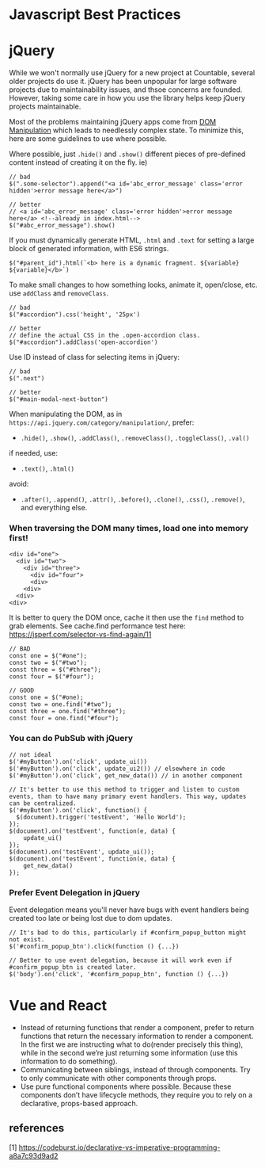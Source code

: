 # Javascript Best Practices

# jQuery

While we won't normally use jQuery for a new project at Countable, several older projects do use it. jQuery has been unpopular for large software projects due to maintainability issues, and thsoe concerns are founded. However, taking some care in how you use the library helps keep jQuery projects maintainable.

Most of the problems maintaining jQuery apps come from [DOM Manipulation](https://api.jquery.com/category/manipulation/) which leads to needlessly complex state. To minimize this, here are some guidelines to use where possible.

Where possible, just `.hide()` and `.show()` different pieces of pre-defined content instead of creating it on the fly. ie)

```
// bad
$(".some-selector").append("<a id='abc_error_message' class='error hidden'>error message here</a>")

// better
// <a id='abc_error_message' class='error hidden'>error message here</a> <!--already in index.html-->
$("#abc_error_message").show()
```

If you must dynamically generate HTML, `.html` and `.text` for setting a large block of generated information, with ES6 strings.
```
$("#parent_id").html(`<b> here is a dynamic fragment. ${variable} ${variable}</b>`)
```

To make small changes to how something looks, animate it, open/close, etc. use `addClass` and `removeClass`.

```
// bad
$("#accordion").css('height', '25px')

// better
// define the actual CSS in the .open-accordion class.
$("#accordion").addClass('open-accordion')
```

Use ID instead of class for selecting items in jQuery:
```
// bad
$(".next")

// better
$("#main-modal-next-button")
```

When manipulating the DOM, as in `https://api.jquery.com/category/manipulation/`, prefer:

  * `.hide()`, `.show()`, `.addClass()`, `.removeClass()`, `.toggleClass()`, `.val()`

if needed, use:
  * `.text()`, `.html()`

avoid:

  * `.after()`, `.append()`, `.attr()`, `.before()`, `.clone()`, `.css()`, `.remove()`, and everything else.

### When traversing the DOM many times, load one into memory first!

```
<div id="one">
  <div id="two">
    <div id="three">
      <div id="four">
      <div>
    <div>
  <div>
<div>
```

It is better to query the DOM once, cache it then use the `find` method to grab elements. See cache.find performance test here: https://jsperf.com/selector-vs-find-again/11
```
// BAD
const one = $("#one");
const two = $("#two");
const three = $("#three");
const four = $("#four");

// GOOD
const one = $("#one);
const two = one.find("#two");
const three = one.find("#three");
const four = one.find("#four");

```

### You can do PubSub with jQuery

```
// not ideal
$('#myButton').on('click', update_ui())
$('#myButton').on('click', update_ui2()) // elsewhere in code
$('#myButton').on('click', get_new_data()) // in another component

// It's better to use this method to trigger and listen to custom events, than to have many primary event handlers. This way, updates can be centralized.
$('#myButton').on('click', function() {
  $(document).trigger('testEvent', 'Hello World');
});
$(document).on('testEvent', function(e, data) { 
    update_ui()
});
$(document).on('testEvent', update_ui());
$(document).on('testEvent', function(e, data) { 
    get_new_data()
});
```

### Prefer Event Delegation in jQuery

Event delegation means you'll never have bugs with event handlers being created too late or being lost due to dom updates.

```
// It's bad to do this, particularly if #confirm_popup_button might not exist.
$('#confirm_popup_btn').click(function () {...})

// Better to use event delegation, because it will work even if #confirm_popup_btn is created later.
$('body').on('click', '#confirm_popup_btn', function () {...})
```


# Vue and React

  * Instead of returning functions that render a component, prefer to return functions that return the necessary information to render a component. In the first we are instructing what to do(render precisely this thing), while in the second we’re just returning some information (use this information to do something).
  * Communicating between siblings, instead of through components. Try to only communicate with other components through props.
  * Use pure functional components where possible. Because these components don’t have lifecycle methods, they require you to rely on a declarative, props-based approach.
  
## references

[1] https://codeburst.io/declarative-vs-imperative-programming-a8a7c93d9ad2
